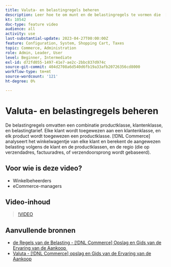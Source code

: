 ```yaml
---
title: Valuta- en belastingregels beheren
description: Leer hoe te om munt en de belastingregels te vormen die  [!DNL Commerce]  gebruikt om de aangewezen belasting volgens de klant en productklassen te berekenen.
kt: 10542
doc-type: feature video
audience: all
activity: use
last-substantial-update: 2023-04-27T00:00:00Z
feature: Configuration, System, Shopping Cart, Taxes
topic: Commerce, Administration
role: Admin, Leader, User
level: Beginner, Intermediate
exl-id: d72fd055-1497-41e7-ae2c-2bbc837d974c
source-git-commit: 404d2708a6d540d6fb19a33afb20726356cd8000
workflow-type: tm+mt
source-wordcount: '121'
ht-degree: 0%

---
```


# Valuta- en belastingregels beheren

De belastingregels omvatten een combinatie productklasse, klantenklasse, en belastingtarief. Elke klant wordt toegewezen aan een klantenklasse, en elk product wordt toegewezen een productklasse. [!DNL Commerce] analyseert het winkelwagentje van elke klant en berekent de aangewezen belasting volgens de klant en de productklassen, en de regio (die op verzendadres, factuuradres, of verzendoorsprong wordt gebaseerd).

## Voor wie is deze video?

- Winkelbeheerders
- eCommerce-managers

## Video-inhoud

>[!VIDEO](https://video.tv.adobe.com/v/343657?quality=12&learn=on)

## Aanvullende bronnen

- [&#x200B; de Regels van de Belasting -  [!DNL Commerce]  Opslag en Gids van de Ervaring van de Aankoop &#x200B;](https://experienceleague.adobe.com/docs/commerce-admin/stores-sales/site-store/taxes/tax-rules.html?lang=nl-NL)
- [&#x200B; Valuta -  [!DNL Commerce]  opslag en Gids van de Ervaring van de Aankoop &#x200B;](https://experienceleague.adobe.com/docs/commerce-admin/stores-sales/site-store/currency/currency.html?lang=nl-NL)
